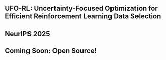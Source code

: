 ## UFO-RL: Uncertainty-Focused Optimization for Efficient Reinforcement Learning Data Selection
## NeurIPS 2025
## Coming Soon: Open Source!
